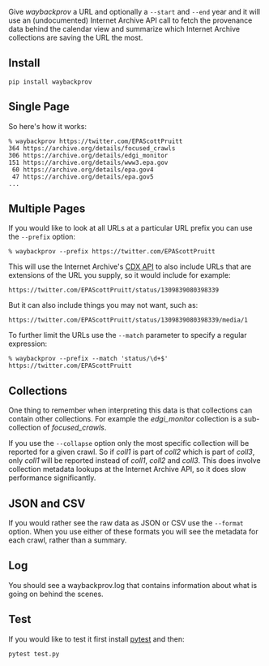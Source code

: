 Give *waybackprov* a URL and optionally a `--start` and `--end` year and it will
use an (undocumented) Internet Archive API call to fetch the provenance data
behind the calendar view and summarize which Internet Archive collections are
saving the URL the most.

## Install 

    pip install waybackprov

## Single Page

So here's how it works:

    % waybackprov https://twitter.com/EPAScottPruitt
    364 https://archive.org/details/focused_crawls
    306 https://archive.org/details/edgi_monitor
    151 https://archive.org/details/www3.epa.gov
     60 https://archive.org/details/epa.gov4
     47 https://archive.org/details/epa.gov5
    ...

## Multiple Pages

If you would like to look at all URLs at a particular URL prefix you can use the
`--prefix` option:

    % waybackprov --prefix https://twitter.com/EPAScottPruitt

This will use the Internet Archive's [CDX
API](https://github.com/webrecorder/pywb/wiki/CDX-Server-API) to also include
URLs that are extensions of the URL you supply, so it would include for example:

    https://twitter.com/EPAScottPruitt/status/1309839080398339

But it can also include things you may not want, such as:

    https://twitter.com/EPAScottPruitt/status/1309839080398339/media/1

To further limit the URLs use the `--match` parameter to specify a regular
expression:

    % waybackprov --prefix --match 'status/\d+$' https://twitter.com/EPAScottPruitt

## Collections

One thing to remember when interpreting this data is that collections can
contain other collections. For example the *edgi_monitor* collection is a
sub-collection of *focused_crawls*.

If you use the `--collapse` option only the most specific collection will be
reported for a given crawl.  So if *coll1* is part of *coll2* which is part of
*coll3*, only *coll1* will be reported instead of *coll1*, *coll2* and *coll3*.
This does involve collection metadata lookups at the Internet Archive API, so it
does slow performance significantly.

## JSON and CSV

If you would rather see the raw data as JSON or CSV use the `--format` option.
When you use either of these formats you will see the metadata for each crawl,
rather than a summary.

## Log

You should see a waybackprov.log that contains information about what is going
on behind the scenes.

## Test

If you would like to test it first install [pytest] and then:

    pytest test.py

[pytest]: https://docs.pytest.org/en/latest/

